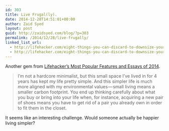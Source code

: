 ```yaml
---
id: 303
title: Live Frugal(ly).
date: 2014-12-28T14:51:01+00:00
author: Zaid Syed
layout: post
guid: http://zaidsyed.com/blog/?p=303
permalink: /2014/12/28/live-frugally/
linked_list_url:
  - http://lifehacker.com/eight-things-you-can-discard-to-downsize-your-life-1522266092
  - http://lifehacker.com/eight-things-you-can-discard-to-downsize-your-life-1522266092
---
```

Another gem from [Lifehacker’s Most Popular Features and Essays of 2014](http://lifehacker.com/most-popular-features-and-essays-of-2014-1671909445).

> I&#8217;m not a hardcore minimalist, but this small space I&#8217;ve lived in for 4 years has kept my life pretty simple. And this simpler life is much more aligned with my environmental values — small living means a smaller carbon footprint. You end up thinking carefully about what you buy or bring into your life when, for instance, acquiring a new pair of shoes means you have to get rid of a pair you already own in order to fit them in the closet. 

It seems like an interesting challenge. Would someone actually be happier living simpler?